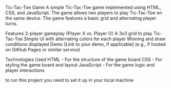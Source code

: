 Tic-Tac-Toe Game
A simple Tic-Tac-Toe game implemented using HTML, CSS, and JavaScript. The game allows two players to play Tic-Tac-Toe on the same device. The game features a basic grid and alternating player turns.

Features
2-player gameplay (Player X vs. Player O)
A 3x3 grid to play Tic-Tac-Toe
Simple UI with alternating colors for each player
Winning and draw conditions displayed
Demo
[Link to your demo, if applicable] (e.g., if hosted on GitHub Pages or similar service)

Technologies Used
HTML - For the structure of the game board
CSS - For styling the game board and layout
JavaScript - For the game logic and player interactions


to run this project you need to set it up in your local machine
